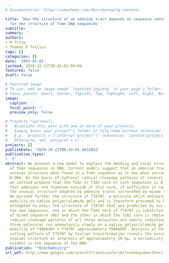 ```yaml
---
# Documentation: https://wowchemy.com/docs/managing-content/

title: 'How the structure of an adenine tract depends on sequence context: a new model
  for the structure of TnAn DNA sequences'
subtitle: ''
summary: ''
authors:
- M Price
- Thomas D Tullius
tags: []
categories: []
date: '1993-01-01'
lastmod: 2020-10-21T20:42:01-04:00
featured: false
draft: false

# Featured image
# To use, add an image named `featured.jpg/png` to your page's folder.
# Focal points: Smart, Center, TopLeft, Top, TopRight, Left, Right, BottomLeft, Bottom, BottomRight.
image:
  caption: ''
  focal_point: ''
  preview_only: false

# Projects (optional).
#   Associate this post with one or more of your projects.
#   Simply enter your project's folder or file name without extension.
#   E.g. `projects = ["internal-project"]` references `content/project/deep-learning/index.md`.
#   Otherwise, set `projects = []`.
projects: []
publishDate: '2020-10-22T00:42:01.483284Z'
publication_types:
- '2'
abstract: We present a new model to explain the bending and local structural properties
  of TnAn sequences in DNA. Current models suggest that an adenine tract has the same
  unusual structure when found in a TnAn sequence as it has when surrounded by mixed-sequence
  B-DNA. On the basis of hydroxyl radical cleavage patterns of several TnAn sequences,
  we instead propose that the T2A2 or T3A3 core of such sequences is B-DNA-like but
  that adenines and thymines outside of this core, if sufficient in number, can form
  the unusual structure adopted by adenine tracts surrounded by mixed sequence DNA.
  We pursued further the structure of T7A7N7, a molecule which exhibits reduced electrophoretic
  mobility on native polyacrylamide gels and is therefore presumed to be bent. We
  attempted to mimic the structure of T7A7N7 that was predicted by our model by designing
  two new sequences, one in which the T3A3 core of T7A7N7 is substituted by six nucleotides
  of mixed sequence (N6) and the other in which the T2A2 core is replaced by N4. Hydroxyl
  radical cleavage patterns of all three molecules are nearly indistinguishable. All
  three molecules run anomalously slowly on a native polyacrylamide gel, with the
  mobility of T4N6A4N7 > T7A7N7 approximately T5N4A5N7. Analysis of the hydroxyl radical
  cutting pattern of T7A7N7 by Fourier transformation reveals the occurrence of an
  unusual structure at intervals of approximately 10 bp, a periodicity which is not
  evident in the sequence of the DNA.
publication: '*Biochemistry*'
url_pdf: http://www.google.com/search?client=safari&rls=en&q=How+the+structure+of+an+adenine+tract+depends+on+sequence+context:+a+new+model+for+the+structure+of+TnAn+DNA+sequences&ie=UTF-8&oe=UTF-8
---
```

